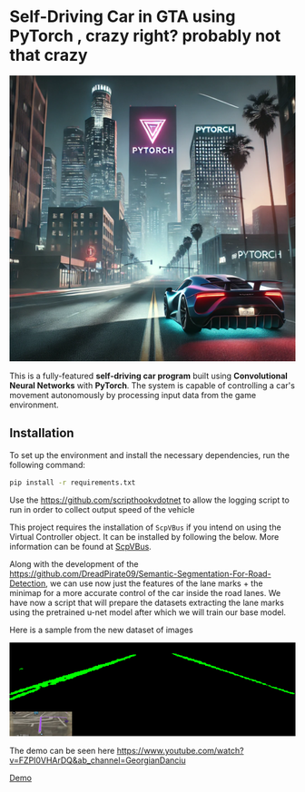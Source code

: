 # Self-Driving Car in GTA using PyTorch , crazy right? probably not that crazy

![Self-Driving Car Program](README/README.png)


This is a fully-featured **self-driving car program** built using **Convolutional Neural Networks** with **PyTorch**. The system is capable of controlling a car's movement autonomously by processing input data from the game environment.


## Installation

To set up the environment and install the necessary dependencies, run the following command:

```bash
pip install -r requirements.txt
```

Use the https://github.com/scripthookvdotnet to allow the logging script to run in order to collect output speed of the vehicle

This project requires the installation of `ScpVBus` if you intend on using the Virtual Controller object. It can be installed by following the below. 
More information can be found at [ScpVBus](https://github.com/nefarius/ScpVBus).

Along with the development of the https://github.com/DreadPirate09/Semantic-Segmentation-For-Road-Detection, we can use now just the features of the lane marks + the minimap for a more accurate control of the car inside the road lanes.
We have now a script that will prepare the datasets extracting the lane marks using the pretrained u-net model after which we will train our base model.

Here is a sample from the new dataset of images

![Sample ](README/lane_marks_features.bmp) 

The demo can be seen here https://www.youtube.com/watch?v=FZPI0VHArDQ&ab_channel=GeorgianDanciu

[Demo](README/demo.gif)
